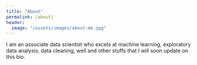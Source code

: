 ```yaml
---
title: "About"
permalink: /about/
header:
  image: "/assets/images/about-me.jpg"
---
```


I am an associate data scientist who excels at machine learning, exploratory data analysis, data cleaning,
well and other stuffs that I will soon update on this bio.
